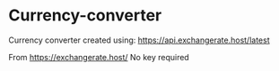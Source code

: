 # Currency-converter

Currency converter created using:
https://api.exchangerate.host/latest

From https://exchangerate.host/
No key required
